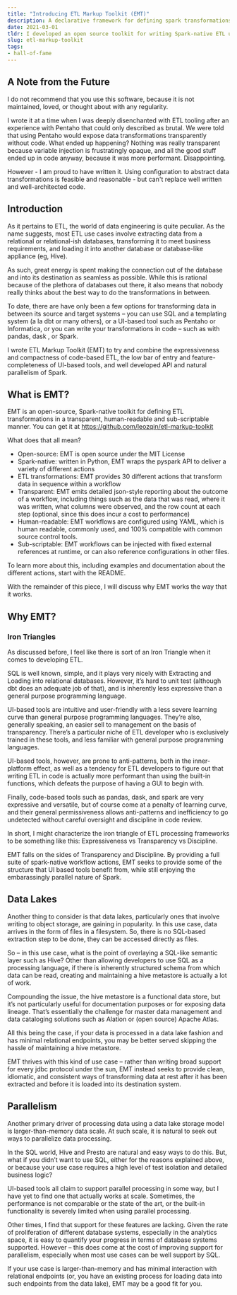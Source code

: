 ```yaml
---
title: "Introducing ETL Markup Toolkit (EMT)"
description: A declarative framework for defining spark transformations that you should NOT use
date: 2021-03-01
tldr: I developed an open source toolkit for writing Spark-native ETL using configurations in a highly sub-scriptable and transparent way. You can find it at https://github.com/leozqin/etl-markup-toolkit
slug: etl-markup-toolkit
tags:
- hall-of-fame
---
```

## A Note from the Future
I do not recommend that you use this software, because it is not maintained, loved, or thought about with any regularity. 

I wrote it at a time when I was deeply disenchanted with ETL tooling after an experience with Pentaho that could only described as brutal. We were told that using Pentaho would expose data transformations transparently without code. What ended up happening? Nothing was really transparent because variable injection is frustratingly opaque, and all the good stuff ended up in code anyway, because it was more performant. Disappointing.

However - I am proud to have written it. Using configuration to abstract data transformations is feasible and reasonable - but can't replace well written and well-architected code. 

## Introduction
As it pertains to ETL, the world of data engineering is quite peculiar. As the name suggests, most ETL use cases involve extracting data from a relational or relational-ish databases, transforming it to meet business requirements, and loading it into another database or database-like appliance (eg, Hive).

As such, great energy is spent making the connection out of the database and into its destination as seamless as possible. While this is rational because of the plethora of databases out there, it also means that nobody really thinks about the best way to do the transformations in between.

To date, there are have only been a few options for transforming data in between its source and target systems – you can use SQL and a templating system (a la dbt or many others), or a UI-based tool such as Pentaho or Informatica, or you can write your transformations in code – such as with pandas, dask , or Spark.

I wrote ETL Markup Toolkit (EMT) to try and combine the expressiveness and compactness of code-based ETL, the low bar of entry and feature-completeness of UI-based tools, and well developed API and natural parallelism of Spark.

## What is EMT?
EMT is an open-source, Spark-native toolkit for defining ETL transformations in a transparent, human-readable and sub-scriptable manner. You can get it at https://github.com/leozqin/etl-markup-toolkit

What does that all mean?

- Open-source: EMT is open source under the MIT License
- Spark-native: written in Python, EMT wraps the pyspark API to deliver a variety of different actions
- ETL transformations: EMT provides 30 different actions that transform data in sequence within a workflow
- Transparent: EMT emits detailed json-style reporting about the outcome of a workflow, including things such as the data that was read, where it was written, what columns were observed, and the row count at each step (optional, since this does incur a cost to performance)
- Human-readable: EMT workflows are configured using YAML, which is human readable, commonly used, and 100% compatible with common source control tools.
- Sub-scriptable: EMT workflows can be injected with fixed external references at runtime, or can also reference configurations in other files.

To learn more about this, including examples and documentation about the different actions, start with the README.

With the remainder of this piece, I will discuss why EMT works the way that it works.

## Why EMT?
### Iron Triangles
As discussed before, I feel like there is sort of an Iron Triangle when it comes to developing ETL.

SQL is well known, simple, and it plays very nicely with Extracting and Loading into relational databases. However, it’s hard to unit test (although dbt does an adequate job of that), and is inherently less expressive than a general purpose programming language.

UI-based tools are intuitive and user-friendly with a less severe learning curve than general purpose programming languages. They’re also, generally speaking, an easier sell to management on the basis of transparency. There’s a particular niche of ETL developer who is exclusively trained in these tools, and less familiar with general purpose programming languages.

UI-based tools, however, are prone to anti-patterns, both in the inner-platform effect, as well as a tendency for ETL developers to figure out that writing ETL in code is actually more performant than using the built-in functions, which defeats the purpose of having a GUI to begin with.

Finally, code-based tools such as pandas, dask, and spark are very expressive and versatile, but of course come at a penalty of learning curve, and their general permissiveness allows anti-patterns and inefficiency to go undetected without careful oversight and discipline in code review.

In short, I might characterize the iron triangle of ETL processing frameworks to be something like this: Expressiveness vs Transparency vs Discipline.

EMT falls on the sides of Transparency and Discipline. By providing a full suite of spark-native workflow actions, EMT seeks to provide some of the structure that UI based tools benefit from, while still enjoying the embarassingly parallel nature of Spark.

## Data Lakes
Another thing to consider is that data lakes, particularly ones that involve writing to object storage, are gaining in popularity. In this use case, data arrives in the form of files in a filesystem. So, there is no SQL-based extraction step to be done, they can be accessed directly as files.

So – in this use case, what is the point of overlaying a SQL-like semantic layer such as Hive? Other than allowing developers to use SQL as a processing language, if there is inherently structured schema from which data can be read, creating and maintaining a hive metastore is actually a lot of work.

Compounding the issue, the hive metastore is a functional data store, but it’s not particularly useful for documentation purposes or for exposing data lineage. That’s essentially the challenge for master data management and data cataloging solutions such as Alation or (open source) Apache Atlas.

All this being the case, if your data is processed in a data lake fashion and has minimal relational endpoints, you may be better served skipping the hassle of maintaining a hive metastore.

EMT thrives with this kind of use case – rather than writing broad support for every jdbc protocol under the sun, EMT instead seeks to provide clean, idiomatic, and consistent ways of transforming data at rest after it has been extracted and before it is loaded into its destination system.

## Parallelism
Another primary driver of processing data using a data lake storage model is larger-than-memory data scale. At such scale, it is natural to seek out ways to parallelize data processing.

In the SQL world, Hive and Presto are natural and easy ways to do this. But, what if you didn’t want to use SQL, either for the reasons explained above, or because your use case requires a high level of test isolation and detailed business logic?

UI-based tools all claim to support parallel processing in some way, but I have yet to find one that actually works at scale. Sometimes, the performance is not comparable or the state of the art, or the built-in functionality is severely limited when using parallel processing.

Other times, I find that support for these features are lacking. Given the rate of proliferation of different database systems, especially in the analytics space, it is easy to quantify your progress in terms of database systems supported. However – this does come at the cost of improving support for parallelism, especially when most use cases can be well support by SQL.

If your use case is larger-than-memory and has minimal interaction with relational endpoints (or, you have an existing process for loading data into such endpoints from the data lake), EMT may be a good fit for you.
